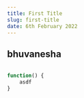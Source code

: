 ```yaml
--- 
title: First Title
slug: first-title
date: 6th February 2022
---
```


## bhuvanesha


~~~js

function() {
    asdf
}
~~~

